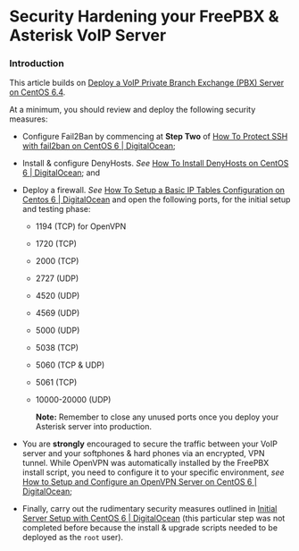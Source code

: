 Security Hardening your FreePBX & Asterisk VoIP Server
====

### Introduction

This article builds on [Deploy a VoIP Private Branch Exchange (PBX) Server on CentOS 6.4]().


At a minimum, you should review and deploy the following security measures:

* Configure Fail2Ban by commencing at **Step Two** of [How To Protect SSH with fail2ban on CentOS 6 | DigitalOcean](https://www.digitalocean.com/community/articles/how-to-protect-ssh-with-fail2ban-on-centos-6);
* Install & configure DenyHosts. *See* [How To Install DenyHosts on CentOS 6 | DigitalOcean](https://www.digitalocean.com/community/articles/how-to-install-denyhosts-on-centos-6); and
* Deploy a firewall. *See* [How To Setup a Basic IP Tables Configuration on Centos 6 | DigitalOcean](https://www.digitalocean.com/community/articles/how-to-setup-a-basic-ip-tables-configuration-on-centos-6) and open the following ports, for the initial setup and testing phase:

	*	1194 (TCP) for OpenVPN
	*	1720 (TCP)
	*	2000 (TCP)
	*	2727 (UDP)
	*	4520 (UDP)
	*	4569 (UDP)
	*	5000 (UDP)
	*	5038 (TCP)
	*	5060 (TCP & UDP)
	*	5061 (TCP)
	*	10000-20000 (UDP)

		**Note:** Remember to close any unused ports once you deploy your Asterisk server into production.

* You are **strongly** encouraged to secure the traffic between your VoIP server and your softphones & hard phones via an encrypted, VPN tunnel. While OpenVPN was automatically installed by the FreePBX install script, you need to configure it to your specific environment, *see* [How to Setup and Configure an OpenVPN Server on CentOS 6 | DigitalOcean](https://www.digitalocean.com/community/articles/how-to-setup-and-configure-an-openvpn-server-on-centos-6);
* Finally, carry out the rudimentary security measures outlined in [Initial Server Setup with CentOS 6 | DigitalOcean](https://www.digitalocean.com/community/articles/initial-server-setup-with-centos-6) (this particular step was not completed before because the install & upgrade scripts needed to be deployed as the `root` user).
